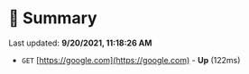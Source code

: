 # 📖 Summary
Last updated: **9/20/2021, 11:18:26 AM**

- `GET` [https://google.com](https://google.com) - **Up** (122ms)
